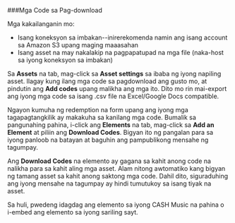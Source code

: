 ###Mga Code sa Pag-download

Mga kakailanganin mo:  

- Isang koneksyon sa imbakan--inirerekomenda namin ang isang account sa Amazon S3 upang maging maaasahan
- Isang asset na may nakalakip na pagpapatupad na mga file (naka-host sa iyong koneksyon sa imbakan)

Sa **Assets** na tab, mag-click sa **Asset settings** sa ibaba ng iyong napiling asset. Ilagay kung ilang mga code sa pagdownload ang gusto mo, at pindutin ang **Add codes** upang malikha ang mga ito. Dito mo rin mai-export ang iyong mga code sa isang .csv file na Excel/Google Docs compatible.

Ngayon kumuha ng redemption na form upang ang iyong mga tagapagtangkilik ay makakuha sa kanilang mga code. Bumalik sa pangunahing pahina, i-click ang **Elements** na tab, mag-click sa **Add an Element** at piliin ang **Download Codes**. Bigyan ito ng pangalan para sa iyong panloob na batayan at baguhin ang pampublikong mensahe ng tagumpay.

Ang **Download Codes** na elemento ay gagana sa kahit anong code na nalikha para sa kahit aling mga asset. Alam nitong awtomatiko kang bigyan ng tamang asset sa kahit anong saktong mga code. Dahil dito, siguraduhing ang iyong mensahe na tagumpay ay hindi tumutukoy sa isang tiyak na asset.

Sa huli, pwedeng idagdag ang elemento sa iyong CASH Music na pahina o i-embed ang elemento sa iyong sariling sayt.
